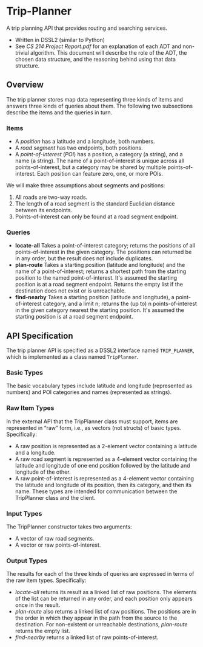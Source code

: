 # Trip-Planner

A trip planning API that provides routing and searching services.
* Written in DSSL2 (similar to Python)
* See _CS 214 Project Report.pdf_ for an explanation of each ADT and non-trivial algorithm. This document will describe the role of the ADT, the chosen data structure, and the reasoning behind using that data structure.

## Overview

The trip planner stores map data representing three kinds of items and answers three kinds of queries about them. The following two subsections describe the items and the queries in turn.

### Items

* A _position_ has a latitude and a longitude, both numbers.
* A _road segment_ has two endpoints, both positions.
* A _point-of-interest_ (_POI_) has a position, a category (a string), and a name (a string). The name of a point-of-interest is unique across all points-of-interest, but a category may be shared by multiple points-of-interest. Each position can feature zero, one, or more POIs.

We will make three assumptions about segments and positions:
1. All roads are two-way roads.
2. The length of a road segment is the standard Euclidian distance between its endpoints.
3. Points-of-interest can only be found at a road segment endpoint.

### Queries

* **locate-all** Takes a point-of-interest category; returns the positions of all points-of-interest in the given category. The positions can returned be in any order, but the result does not include duplicates.
* **plan-route** Takes a starting position (latitude and longitude) and the name of a point-of-interest; returns a shortest path from the starting position to the named point-of-interest. It's assumed the starting position is at a road segment endpoint. Returns the empty list if the destination does not exist or is unreachable.
* **find-nearby** Takes a starting position (latitude and longitude), a point-of-interest category, and a limit n; returns the (up to) n points-of-interest in the given category nearest the starting position. It's assumed the starting position is at a road segment endpoint.

## API Specification

The trip planner API is specified as a DSSL2 interface named ```TRIP_PLANNER```, which is implemented as a class named ```TripPlanner```.

### Basic Types

The basic vocabulary types include latitude and longitude (represented as numbers) and POI categories and names (represented as strings).

### Raw Item Types

In the external API that the TripPlanner class must support, items are represented in “raw” form, i.e., as vectors (not structs) of basic types. Specifically:
* A raw position is represented as a 2-element vector containing a latitude and a longitude.
* A raw road segment is represented as a 4-element vector containing the latitude and longitude of one end position followed by the latitude and longitude of the other.
* A raw point-of-interest is represented as a 4-element vector containing the latitude and longitude of its position, then its category, and then its name.
These types are intended for communication between the TripPlanner class and the client.

### Input Types

The TripPlanner constructor takes two arguments:
* A vector of raw road segments.
* A vector or raw points-of-interest.

### Output Types

The results for each of the three kinds of queries are expressed in terms of the raw item types. Specifically:
* _locate-all_ returns its result as a linked list of raw positions. The elements of the list can be returned in any order, and each position only appears once in the result.
* _plan-route_ also returns a linked list of raw positions. The positions are in the order in which they appear in the path from the source to the destination. For non-existent or unreachable destinations, _plan-route_ returns the empty list.
* _find-nearby_ returns a linked list of raw points-of-interest.
